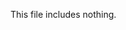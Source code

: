 <!-- >>>>>> BEGIN GENERATED FILE (include): SOURCE test/include/templates/nothing_pre.md -->
This file includes nothing.
<!-- <<<<<< END GENERATED FILE (include): SOURCE test/include/templates/nothing_pre.md -->
